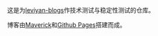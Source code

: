 这是为[leviyan-blogs](https://github.com/leviyanx/leviyan-blogs.git)作技术测试与稳定性测试的仓库。

博客由[Maverick](https://github.com/AlanDecode/Maverick)和[Github Pages](https://pages.github.com/)搭建而成。